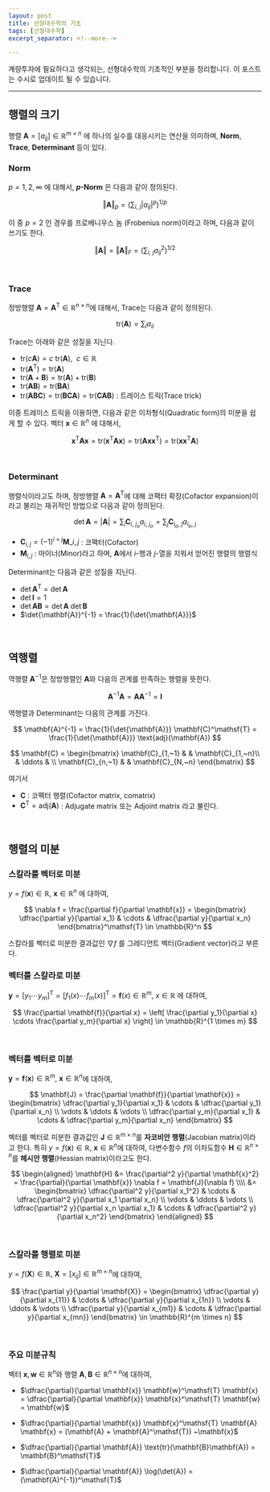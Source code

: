 ```yaml
---
layout: post
title: 선형대수학의 기초
tags: [선형대수학]
excerpt_separator: <!--more-->

---
```


계량투자에 필요하다고 생각되는, 선형대수학의 기초적인 부분을 정리합니다. 이 포스트는 수시로 업데이트 될 수 있습니다. 
<!--more-->

---

## 행렬의 크기

행렬 $\mathbf{A} = [a_{ij}] \in \mathbb{R}^{m \times n}$ 에 하나의 실수를 대응시키는 연산을 의미하며, **Norm**, **Trace**, **Determinant** 등이 있다. 
<br/>

### Norm

$p = 1, 2, \infty$ 에 대해서, **$p$-Norm** 은 다음과 같이 정의된다. 

$$
\Vert \mathbf{A} \Vert_p = \left( \sum_{i,~j} |a_{ij} |^p \right)^{1/p} 
$$

이 중 $p = 2$ 인 경우를 프로베니우스 놈 (Frobenius norm)이라고 하며, 다음과 같이 쓰기도 한다. 

$$
\Vert \mathbf{A} \Vert = \Vert \mathbf{A} \Vert_F = \left( \sum_{i,~j} a_{ij}^2 \right)^{1/2}
$$

<br/>

### Trace

정방행렬 $\mathbf{A} = \mathbf{A}^\mathsf{T} \in \mathbb{R}^{n \times n}$에 대해서, Trace는 다음과 같이 정의된다. 

$$
\text{tr}(\mathbf{A}) = \sum_i {a_{ii}}
$$

Trace는 아래와 같은 성질을 지닌다. 

* $\text{tr}(c\mathbf{A}) = c ~ \text{tr}(\mathbf{A}), ~~c \in \mathbb{R}$
* $\text{tr}(\mathbf{A}^\mathsf{T}) = \text{tr}(\mathbf{A})$
* $\text{tr}(\mathbf{A} + \mathbf{B}) = \text{tr}(\mathbf{A}) + \text{tr}(\mathbf{B})$
* $\text{tr}(\mathbf{A}\mathbf{B}) = \text{tr}(\mathbf{B}\mathbf{A})$
* $\text{tr}(\mathbf{A}\mathbf{B}\mathbf{C}) = \text{tr}(\mathbf{B}\mathbf{C}\mathbf{A}) = \text{tr}(\mathbf{C}\mathbf{A}\mathbf{B})$ : 트레이스 트릭(Trace trick)

이중 트레이스 트릭을 이용하면, 다음과 같은 이차형식(Quadratic form)의 미분을 쉽게 할 수 있다. 벡터 $\mathbf{x} \in \mathbb{R}^n$ 에 대해서, 

$$
\mathbf{x}^\mathsf{T} \mathbf{A} \mathbf{x} = \text{tr}(\mathbf{x}^\mathsf{T} \mathbf{A} \mathbf{x}) = \text{tr}(\mathbf{A} \mathbf{x} \mathbf{x}^\mathsf{T}) = \text{tr}(\mathbf{x} \mathbf{x}^\mathsf{T} \mathbf{A})
$$

<br/>

### Determinant

행렬식이라고도 하며, 정방행렬 $\mathbf{A} = \mathbf{A}^\mathsf{T}$에 대해 코팩터 확장(Cofactor expansion)이라고 불리는 재귀적인 방법으로 다음과 같이 정의된다. 

$$
\det{\mathbf{A}} = |\mathbf{A}| = \sum_i \mathbf{C}_{i, ~j_o} a_{i,~j_o} = \sum_j  \mathbf{C}_{i_o, ~j} a_{i_o,~j}
$$

* $\mathbf{C}_{i,j} = (-1)^{i+j} \mathbf{M}\_{i,j}$ : 코팩터(Cofactor)
* $\mathbf{M}_{i,j}$ : 마이너(Minor)라고 하며, $\mathbf{A}$에서 $i$-행과 $j$-열을 지워서 얻어진 행렬의 행렬식

Determinant는 다음과 같은 성질을 지닌다. 

* $\det{\mathbf{A}}^\mathsf{T} = \det{\mathbf{A}}$
* $\det{\mathbf{I}} = 1$
* $\det{\mathbf{A}\mathbf{B}} = \det{\mathbf{A}} ~ \det{\mathbf{B}}$
* $\det{\mathbf{A}}^{-1} = \frac{1}{\det{\mathbf{A}}}$

<br/>

## 역행렬

역행렬 $\mathbf{A}^{-1}$은 정방행렬인 $\mathbf{A}$와 다음의 관계를 만족하는 행렬을 뜻한다.

$$
\mathbf{A}^{-1} \mathbf{A} = \mathbf{A} \mathbf{A}^{-1} = \mathbf{I} 
$$

역행렬과 Determinant는 다음의 관계를 가진다. 


$$
\mathbf{A}^{-1} = \frac{1}{\det{\mathbf{A}}} \mathbf{C}^\mathsf{T} = \frac{1}{\det{\mathbf{A}}} \text{adj}(\mathbf{A})
$$

$$
\mathbf{C} = 
\begin{bmatrix}
\mathbf{C}_{1,~1} & & \mathbf{C}_{1,~n}\\
& \ddots & \\
\mathbf{C}_{n,~1} & & \mathbf{C}_{N,~n}
\end{bmatrix}
$$

여기서 

* $\mathbf{C}$ : 코팩터 행렬(Cofactor matrix, comatrix)
* $\mathbf{C}^\mathsf{T} = \text{adj}(\mathbf{A})$ : Adjugate matrix 또는 Adjoint matrix 라고 불린다. 

<br/>

## 행렬의 미분


### 스칼라를 벡터로 미분

$y = f(\mathbf{x}) \in \mathbb{R}, ~ \mathbf{x} \in \mathbb{R}^n$ 에 대하여, 

$$
\nabla f = \frac{\partial f}{\partial \mathbf{x}} = 
\begin{bmatrix}
\dfrac{\partial y}{\partial x_1} & \cdots & \dfrac{\partial y}{\partial x_n}
\end{bmatrix}^\mathsf{T} \in \mathbb{R}^n
$$

스칼라를 벡터로 미분한 결과값인 $\nabla f$ 를 그레디언트 벡터(Gradient vector)라고 부른다. 
<br/>

### 벡터를 스칼라로 미분

$\mathbf{y} = [y_1 \cdots y_m]^\mathsf{T} = [f_1(x) \cdots f_m(x)]^\mathsf{T} = \mathbf{f}(x) \in \mathbb{R}^m, ~ x \in \mathbb{R}$ 에 대하여,


$$
\frac{\partial \mathbf{f}}{\partial x} = \left[ \frac{\partial y_1}{\partial x} \cdots \frac{\partial y_m}{\partial x} \right] \in \mathbb{R}^{1 \times m}
$$

<br/>

### 벡터를 벡터로 미분

$\mathbf{y} = \mathbf{f}(\mathbf{x}) \in \mathbb{R}^m, ~ \mathbf{x} \in \mathbb{R}^n$에 대하여, 


$$
\mathbf{J} = \frac{\partial \mathbf{f}}{\partial \mathbf{x}} = 
\begin{bmatrix}
\dfrac{\partial y_1}{\partial x_1} & \cdots & \dfrac{\partial y_1}{\partial x_n} \\
\vdots & \ddots & \vdots \\
\dfrac{\partial y_m}{\partial x_1} & \cdots & \dfrac{\partial y_m}{\partial x_n}
\end{bmatrix}
$$

벡터를 벡터로 미분한 결과값인 $\mathbf{J} \in \mathbb{R}^{m \times n}$를 **자코비안 행렬**(Jacobian matrix)이라고 한다. 특히 $y = f(\mathbf{x}) \in \mathbb{R}, ~ \mathbf{x} \in \mathbb{R}^n$에 대하여, 다변수함수 $f$의 이차도함수 $\mathbf{H} \in \mathbb{R}^{n \times n}$를 **헤시안 행렬**(Hessian matrix)이라고도 한다. 


$$
\begin{aligned}
\mathbf{H} 
&= \frac{\partial^2 y}{\partial \mathbf{x}^2} = 
\frac{\partial}{\partial \mathbf{x}} \nabla f = \mathbf{J}(\nabla f) \\\\
&= \begin{bmatrix}
\dfrac{\partial^2 y}{\partial x_1^2} & \cdots & \dfrac{\partial^2 y}{\partial x_1 \partial x_n} \\
\vdots & \ddots & \vdots \\
\dfrac{\partial^2 y}{\partial x_n \partial x_1} & \cdots & \dfrac{\partial^2 y}{\partial x_n^2} 
\end{bmatrix} 
\end{aligned}
$$

<br/>

### 스칼라를 행렬로 미분

$y = f(\mathbf{X}) \in \mathbb{R}, ~ \mathbf{X} = [x_{ij}] \in \mathbb{R}^{m \times n}$에 대하여, 

$$
\frac{\partial y}{\partial \mathbf{X}} = 
\begin{bmatrix}
\dfrac{\partial y}{\partial x_{11}} & \cdots & \dfrac{\partial y}{\partial x_{1n}} \\
\vdots & \ddots & \vdots \\
\dfrac{\partial y}{\partial x_{m1}} & \cdots & \dfrac{\partial y}{\partial x_{mn}} 
\end{bmatrix} \in \mathbb{R}^{m \times n}
$$

<br/>

### 주요 미분규칙

벡터 $\mathbf{x}, \mathbf{w} \in \mathbb{R}^n$와 행렬 $\mathbf{A}, \mathbf{B} \in \mathbb{R}^{n \times n}$에 대하여, 

* $\dfrac{\partial}{\partial \mathbf{x}} \mathbf{w}^\mathsf{T} \mathbf{x} = \dfrac{\partial}{\partial \mathbf{x}} \mathbf{x}^\mathsf{T} \mathbf{w} = \mathbf{w}$

* $\dfrac{\partial}{\partial \mathbf{x}} \mathbf{x}^\mathsf{T} \mathbf{A} \mathbf{x} = (\mathbf{A} + \mathbf{A}^\mathsf{T}) ~\mathbf{x}$

* $\dfrac{\partial}{\partial \mathbf{A}} \text{tr}(\mathbf{B}\mathbf{A}) = \mathbf{B}^\mathsf{T}$

* $\dfrac{\partial}{\partial \mathbf{A}} \log(\det{A}) = (\mathbf{A}^{-1})^\mathsf{T}$






